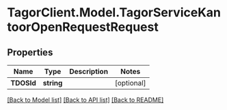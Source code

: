 # TagorClient.Model.TagorServiceKantoorOpenRequestRequest

## Properties

Name | Type | Description | Notes
------------ | ------------- | ------------- | -------------
**TDOSId** | **string** |  | [optional] 

[[Back to Model list]](../README.md#documentation-for-models) [[Back to API list]](../README.md#documentation-for-api-endpoints) [[Back to README]](../README.md)

